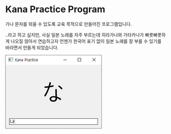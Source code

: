 # Kana Practice Program

가나 문자를 외울 수 있도록 교육 목적으로 만들어진 프로그램입니다.

..라고 하고 싶지만, 사실 일본 노래를 자주 부르는데 히라가나와 가타카나가 빠릇빠릇하게 나오질 않아서 연습하고자 언젠가 한국어 표기 없이 일본 노래를 잘 부를 수 있기를 바라면서 만들게 되었습니다.

![](https://github.com/HyunP-dev/Kana-Practice-Program/blob/main/screenshot.png?raw=true)
